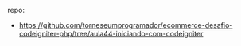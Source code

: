 repo:
- https://github.com/torneseumprogramador/ecommerce-desafio-codeigniter-php/tree/aula44-iniciando-com-codeigniter